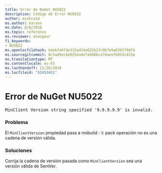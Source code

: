 ```yaml
---
title: Error de NuGet NU5022
description: Código de Error NU5022
author: mishra14
ms.author: karann
ms.date: 8/8/2018
ms.topic: reference
ms.reviewer: anangaur
f1_keywords:
- NU5022
ms.openlocfilehash: b4eb7e6fde333ad24e622b27c9b7e9a6267f9dfd
ms.sourcegitcommit: 0c5a49ec6e0254a4e7a9d8bca7daeefb853c433a
ms.translationtype: MT
ms.contentlocale: es-ES
ms.lasthandoff: 11/28/2018
ms.locfileid: "52453421"
---
```

# <a name="nuget-error-nu5022"></a>Error de NuGet NU5022
<pre>MinClient Version string specified '9.9.9.9.9' is invalid.</pre>

### <a name="issue"></a>Problema

El `MinClientVersion` propiedad pasa a msbuild - t: pack operación no es una cadena de versión válida.


### <a name="solution"></a>Soluciones

Corrija la cadena de versión pasada como `MinClientVersion` sea una versión válida de SemVer.

